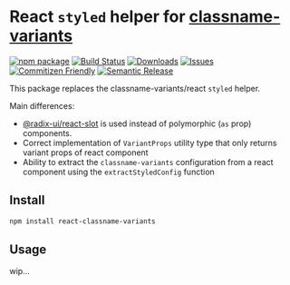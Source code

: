 # React `styled` helper for [classname-variants](https://github.com/fgnass/classname-variants/)

[![npm package][npm-img]][npm-url]
[![Build Status][build-img]][build-url]
[![Downloads][downloads-img]][downloads-url]
[![Issues][issues-img]][issues-url]
[![Commitizen Friendly][commitizen-img]][commitizen-url]
[![Semantic Release][semantic-release-img]][semantic-release-url]

This package replaces the classname-variants/react `styled` helper.

Main differences:

- [@radix-ui/react-slot](https://www.npmjs.com/package/@radix-ui/react-slot) is used instead of polymorphic (`as` prop) components.
- Correct implementation of `VariantProps` utility type that only returns variant props of react component
- Ability to extract the `classname-variants` configuration from a react component using the `extractStyledConfig` function

## Install

```bash
npm install react-classname-variants
```

## Usage

wip...

[build-img]: https://github.com/jackardios/react-classname-variants/actions/workflows/release.yml/badge.svg
[build-url]: https://github.com/jackardios/react-classname-variants/actions/workflows/release.yml
[downloads-img]: https://img.shields.io/npm/dt/react-classname-variants
[downloads-url]: https://www.npmtrends.com/react-classname-variants
[npm-img]: https://img.shields.io/npm/v/react-classname-variants
[npm-url]: https://www.npmjs.com/package/react-classname-variants
[issues-img]: https://img.shields.io/github/issues/jackardios/react-classname-variants
[issues-url]: https://github.com/jackardios/react-classname-variants/issues
[semantic-release-img]: https://img.shields.io/badge/%20%20%F0%9F%93%A6%F0%9F%9A%80-semantic--release-e10079.svg
[semantic-release-url]: https://github.com/semantic-release/semantic-release
[commitizen-img]: https://img.shields.io/badge/commitizen-friendly-brightgreen.svg
[commitizen-url]: http://commitizen.github.io/cz-cli/
